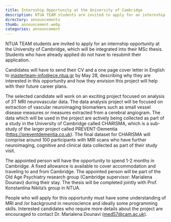 ```yaml
---
title: Internship Opportunity at the University of Cambridge
description: NTUA TEAM students are invited to apply for an internship opportunity
directory: announcements
thumb: announcement.webp
categories: announcement
---
```

NTUA TEAM students are invited to apply for an internship opportunity at the University of Cambridge, which will be integrated into their MSc thesis. Students who have already applied do not have to resubmit their application. 

Candidates will have to send their CV and a one page cover letter in English to masterteam-info@ece.ntua.gr by May 28, describing why they are interested in this opportunity and how they envision this project will help with their future career plans. 

The selected candidate will work on an exciting project focused on analysis of 3T MRI neurovascular data. The data analysis project will be focused on extraction of vascular neuroimaging biomarkers such as small vessel disease measures or measures extracted from a cerebral angiogram. The data which will be used in the project are actively being collected as part of a study in the University of Cambridge called CHARISMA, which is a sub-study of the larger project called PREVENT-Dementia (https://preventdementia.co.uk). The final dataset for CHARISMA will comprise around 100 participants with MRI scans who have further neuroimaging, cognitive and clinical data collected as part of their study visit. 

The appointed person will have the opportunity to spend 1-2 months in Cambridge. A fixed allowance is available to cover accommodation and traveling to and from Cambridge. The appointed person will be part of the Old Age Psychiatry research group (Cambridge supervisor: Marialena Dounavi) during their stay. The thesis will be completed jointly with Prof. Konstantina Nikita’s group in NTUA.

People who will apply for this opportunity must have some understanding of MRI and /or background in neuroscience and ideally some programming skills. Interested candidates who require more details about the project are encouraged to contact Dr. Marialena Dounavi (med57@cam.ac.uk).

